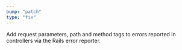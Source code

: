 ```yaml
---
bump: "patch"
type: "fix"
---
```


Add request parameters, path and method tags to errors reported in controllers via the Rails error reporter.
